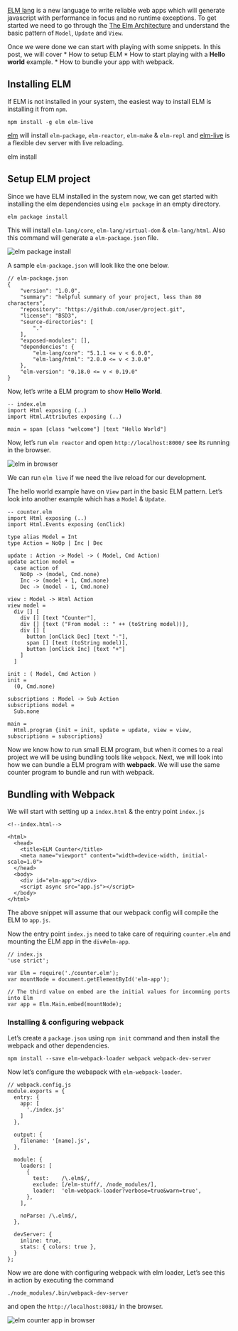 [ELM lang](http://elm-lang.org) is a new language to write reliable web apps which will generate javascript with performance in focus and no runtime exceptions. To get started we need to go through the [The Elm Architecture](https://guide.elm-lang.org/architecture/) and understand the basic pattern of `Model`, `Update` and `View`.

Once we were done we can start with playing with some snippets. In this post, we will cover \* How to setup ELM \* How to start playing with a **Hello world** example. \* How to bundle your app with webpack.

Installing ELM
--------------

If ELM is not installed in your system, the easiest way to install ELM is installing it from `npm`.

    npm install -g elm elm-live

[elm](http://npm.im/elm) will install `elm-package`, `elm-reactor`, `elm-make` & `elm-repl` and [elm-live](https://github.com/tomekwi/elm-live) is a flexible dev server with live reloading.

elm install

Setup ELM project
-----------------

Since we have ELM installed in the system now, we can get started with installing the elm dependencies using `elm package` in an empty directory.

    elm package install

This will install `elm-lang/core`, `elm-lang/virtual-dom` & `elm-lang/html`. Also this command will generate a `elm-package.json` file.

![elm package install](https://s3.ap-south-1.amazonaws.com/revathskumar-blog-images/2017/elm-webpack/elm-packge-install.png)

A sample `elm-package.json` will look like the one below.

    // elm-package.json
    {
        "version": "1.0.0",
        "summary": "helpful summary of your project, less than 80 characters",
        "repository": "https://github.com/user/project.git",
        "license": "BSD3",
        "source-directories": [
            "."
        ],
        "exposed-modules": [],
        "dependencies": {
            "elm-lang/core": "5.1.1 <= v < 6.0.0",
            "elm-lang/html": "2.0.0 <= v < 3.0.0"
        },
        "elm-version": "0.18.0 <= v < 0.19.0"
    }

Now, let’s write a ELM program to show **Hello World**.

    -- index.elm
    import Html exposing (..)
    import Html.Attributes exposing (..)

    main = span [class "welcome"] [text "Hello World"]

Now, let’s run `elm reactor` and open `http://localhost:8000/` see its running in the browser.

![elm in browser](https://s3.ap-south-1.amazonaws.com/revathskumar-blog-images/2017/elm-webpack/elm-hello-world.png)

We can run `elm live` if we need the live reload for our development.

The hello world example have on `View` part in the basic ELM pattern. Let’s look into another example which has a `Model` & `Update`.

    -- counter.elm
    import Html exposing (..)
    import Html.Events exposing (onClick)

    type alias Model = Int
    type Action = NoOp | Inc | Dec

    update : Action -> Model -> ( Model, Cmd Action)
    update action model =
      case action of
        NoOp -> (model, Cmd.none)
        Inc -> (model + 1, Cmd.none)
        Dec -> (model - 1, Cmd.none)

    view : Model -> Html Action
    view model =
      div [] [
        div [] [text "Counter"],
        div [] [text ("From model :: " ++ (toString model))],
        div [] [
          button [onClick Dec] [text "-"],
          span [] [text (toString model)],
          button [onClick Inc] [text "+"]
        ]
      ]

    init : ( Model, Cmd Action )
    init =
      (0, Cmd.none)

    subscriptions : Model -> Sub Action
    subscriptions model =
      Sub.none

    main =
      Html.program {init = init, update = update, view = view, subscriptions = subscriptions}

Now we know how to run small ELM program, but when it comes to a real project we will be using bundling tools like `webpack`. Next, we will look into how we can bundle a ELM program with **webpack**. We will use the same counter program to bundle and run with webpack.

Bundling with Webpack
---------------------

We will start with setting up a `index.html` & the entry point `index.js`

    <!--index.html-->

    <html>
      <head>
        <title>ELM Counter</title>
        <meta name="viewport" content="width=device-width, initial-scale=1.0">
      </head>
      <body>
        <div id="elm-app"></div>
        <script async src="app.js"></script>
      </body>
    </html>

The above snippet will assume that our webpack config will compile the ELM to `app.js`.

Now the entry point `index.js` need to take care of requiring `counter.elm` and mounting the ELM app in the `div#elm-app`.

    // index.js
    'use strict';

    var Elm = require('./counter.elm');
    var mountNode = document.getElementById('elm-app');

    // The third value on embed are the initial values for incomming ports into Elm
    var app = Elm.Main.embed(mountNode);

### Installing & configuring webpack

Let’s create a `package.json` using `npm init` command and then install the webpack and other dependencies.

    npm install --save elm-webpack-loader webpack webpack-dev-server

Now let’s configure the webapack with `elm-webpack-loader`.

    // webpack.config.js
    module.exports = {
      entry: {
        app: [
          './index.js'
        ]
      },

      output: {
        filename: '[name].js',
      },

      module: {
        loaders: [
          {
            test:    /\.elm$/,
            exclude: [/elm-stuff/, /node_modules/],
            loader:  'elm-webpack-loader?verbose=true&warn=true',
          },
        ],

        noParse: /\.elm$/,
      },

      devServer: {
        inline: true,
        stats: { colors: true },
      }
    };

Now we are done with configuring webpack with elm loader, Let’s see this in action by executing the command

    ./node_modules/.bin/webpack-dev-server

and open the `http://localhost:8081/` in the browser.

![elm counter app in browser](https://s3.ap-south-1.amazonaws.com/revathskumar-blog-images/2017/elm-webpack/elm-counter-webpack.png)
